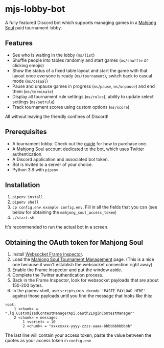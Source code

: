 # mjs-lobby-bot

A fully featured Discord bot which supports managing games in a [Mahjong Soul] paid tournament lobby.

[Mahjong Soul]: https://mahjongsoul.yo-star.com

## Features

* See who is waiting in the lobby (`ms/list`)
* Shuffle people into tables randomly and start games (`ms/shuffle` or clicking emojis)
* Show the status of a fixed table layout and start the game with that layout once everyone is ready (`ms/tournament`), switch back to casual mode (`ms/casual`)
* Pause and unpause games in progress (`ms/pause`, `ms/unpause`) and end them (`ms/terminate`)
* Display all tournament rule settings (`ms/rules`), ability to update select settings (`ms/setrule`)
* Track tournament scores using custom options (`ms/score`)

All without leaving the friendly confines of Discord!

## Prerequisites

* A tournament lobby. Check out the [guide] for how to purchase one.
* A Mahjong Soul account dedicated to the bot, which uses Twitter authentication.
* A Discord application and associated bot token.
* Bot is invited to a server of your choice.
* Python 3.8 with `pipenv`

[guide]: https://docs.google.com/document/d/15MW4yLDGqpc8FjySEqYmHFyUAq5mJWW8PtQwG-Hdw3s/edit

## Installation

1. `pipenv install`
1. `pipenv shell`
1. `cp config.env.example config.env`. Fill in all the fields that you can (see below for obtaining the `mahjong_soul_access_token`)
1. `./start.sh`

It's recommended to run the actual bot in a screen.

## Obtaining the OAuth token for Mahjong Soul

1. Install [Websocket Frame Inspector].
1. Load the [Mahjong Soul Tournament Management] page. (This is a nice one because it won't establish the websocket connection right away)
1. Enable the Frame Inspector and put the window aside.
1. Complete the Twitter authentication process.
1. Back in the Frame Inspector, look for websocket payloads that are about 150-200 bytes.
1. In the pipenv shell, use `scripts/mjs_decode 'PASTE PAYLOAD HERE'` against those payloads until you find the message that looks like this:

```
root:
    1 <chunk> = ".lq.CustomizedContestManagerApi.oauth2LoginContestManager"
    2 <chunk> = message:
        1 <varint> = 10
        2 <chunk> = "xxxxxxxx-yyyy-zzzz-aaaa-bbbbbbbbbbbb"
```

The last line will contain your access token, paste the value between the quotes as your access token in `config.env`

[Websocket Frame Inspector]: https://chrome.google.com/webstore/detail/websocket-frame-inspector/nlajeopfbepekemjhkjcbbnencojpaae?hl=en
[Mahjong Soul Tournament Management]: https://mahjongsoul.tournament.yo-star.com/dhs/index.html
